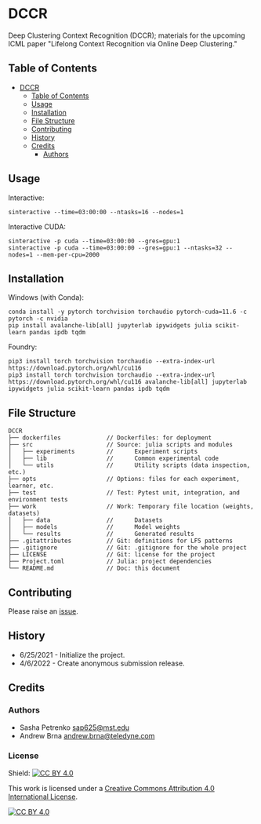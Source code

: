 # DCCR

Deep Clustering Context Recognition (DCCR); materials for the upcoming ICML paper "Lifelong Context Recognition via Online Deep Clustering."

[issues-url]: https://github.com/AP6YC/DCCR/issues

## Table of Contents

- [DCCR](#dccr)
  - [Table of Contents](#table-of-contents)
  - [Usage](#usage)
  - [Installation](#installation)
  - [File Structure](#file-structure)
  - [Contributing](#contributing)
  - [History](#history)
  - [Credits](#credits)
    - [Authors](#authors)

## Usage

Interactive:

```shell
sinteractive --time=03:00:00 --ntasks=16 --nodes=1
```

Interactive CUDA:

```shell
sinteractive -p cuda --time=03:00:00 --gres=gpu:1
sinteractive -p cuda --time=03:00:00 --gres=gpu:1 --ntasks=32 --nodes=1 --mem-per-cpu=2000
```

## Installation

Windows (with Conda):

```shell
conda install -y pytorch torchvision torchaudio pytorch-cuda=11.6 -c pytorch -c nvidia
pip install avalanche-lib[all] jupyterlab ipywidgets julia scikit-learn pandas ipdb tqdm
```

Foundry:

```shell
pip3 install torch torchvision torchaudio --extra-index-url https://download.pytorch.org/whl/cu116
pip3 install torch torchvision torchaudio --extra-index-url https://download.pytorch.org/whl/cu116 avalanche-lib[all] jupyterlab ipywidgets julia scikit-learn pandas ipdb tqdm
```

## File Structure

```
DCCR
├── dockerfiles             // Dockerfiles: for deployment
├── src                     // Source: julia scripts and modules
│   ├── experiments         //      Experiment scripts
│   ├── lib                 //      Common experimental code
│   └── utils               //      Utility scripts (data inspection, etc.)
├── opts                    // Options: files for each experiment, learner, etc.
├── test                    // Test: Pytest unit, integration, and environment tests
├── work                    // Work: Temporary file location (weights, datasets)
│   ├── data                //      Datasets
│   ├── models              //      Model weights
│   └── results             //      Generated results
├── .gitattributes          // Git: definitions for LFS patterns
├── .gitignore              // Git: .gitignore for the whole project
├── LICENSE                 // Git: license for the project
├── Project.toml            // Julia: project dependencies
└── README.md               // Doc: this document
```

## Contributing

Please raise an [issue][issues-url].

## History

- 6/25/2021 - Initialize the project.
- 4/6/2022 - Create anonymous submission release.

## Credits

### Authors

- Sasha Petrenko <sap625@mst.edu>
- Andrew Brna <andrew.brna@teledyne.com>

### License

Shield: [![CC BY 4.0][cc-by-shield]][cc-by]

This work is licensed under a
[Creative Commons Attribution 4.0 International License][cc-by].

[![CC BY 4.0][cc-by-image]][cc-by]

[cc-by]: http://creativecommons.org/licenses/by/4.0/
[cc-by-image]: https://i.creativecommons.org/l/by/4.0/88x31.png
[cc-by-shield]: https://img.shields.io/badge/License-CC%20BY%204.0-lightgrey.svg
